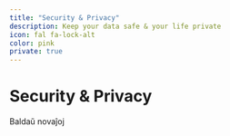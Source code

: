 ```yaml
---
title: "Security & Privacy"
description: Keep your data safe & your life private
icon: fal fa-lock-alt
color: pink
private: true
---
```


# Security & Privacy

<span class="tag yellow">Baldaŭ novaĵoj</span>